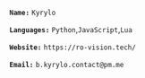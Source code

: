 **`Name:`** `Kyrylo`

**`Languages:`** `Python`,`JavaScript`,`Lua`

**`Website:`** `https://ro-vision.tech/`

**`Email:`** `b.kyrylo.contact@pm.me`
